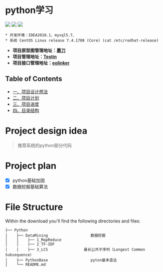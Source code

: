 python学习
====
![](https://img.shields.io/badge/version-1.0.0-blue.svg) 
![](https://img.shields.io/badge/python-3.6-brightgreen.svg) 
![](https://img.shields.io/badge/mysql-5.7-brightgreen.svg)

```
* 开发环境：IDEA2018.1、mysql5.7、
* 系统 CentOS Linux release 7.4.1708 (Core) (cat /etc/redhat-release)
```
* **项目原型图管理地址：[墨刀](https://modao.cc/workspace/apps/p7D3CF01AB41533285900082)**
* **项目管理地址：[Testin](https://www.testin.cn/realmachine/index.htm)**
* **项目接口管理地址：[eolinker](https://www.eolinker.com/#/home/project/api/)**

## Table of Contents
<!-- GFM-TOC -->
* [一、项目设计想法](#project-design-idea)
* [二、项目计划](#project-plan)
* [三、项目进度](#project-progress)
* [四、目录结构](#file-structure)





# Project design idea
> 推荐系统的python部分代码

# Project plan
- [x] python基础加固
- [x] 数据挖掘基础算法

# File Structure
Within the download you'll find the following directories and files:
```
├── Python
│    ├── DataMining                   数据挖掘
│    │    ├── 1_MapReduce          
│    │    ├── 2_TF-IDF             
│    │    ├── 3_LCS                最长公共子序列（Longest Common Subsequence）
│    ├── PythonBase                   pyton基本语法  
│    └── README.md
```